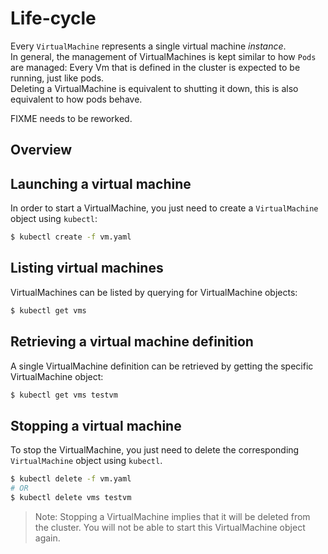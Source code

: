 # Life-cycle

Every `VirtualMachine` represents a single virtual machine _instance_.  
In general, the management of VirtualMachines is kept similar to how `Pods` are managed: Every Vm that is defined in the cluster is expected to be running, just like pods.  
Deleting a VirtualMachine is equivalent to shutting it down, this is also equivalent to how pods behave.

FIXME needs to be reworked.

## Overview

## Launching a virtual machine

In order to start a VirtualMachine, you just need to create a `VirtualMachine` object using `kubectl`:

```bash
$ kubectl create -f vm.yaml
```

## Listing virtual machines

VirtualMachines can be listed by querying for VirtualMachine objects:

```bash
$ kubectl get vms
```

## Retrieving a virtual machine definition

A single VirtualMachine definition can be retrieved by getting the specific VirtualMachine object:

```bash
$ kubectl get vms testvm
```

## Stopping a virtual machine

To stop the VirtualMachine, you just need to delete the corresponding `VirtualMachine` object using `kubectl`.

```bash
$ kubectl delete -f vm.yaml
# OR
$ kubectl delete vms testvm
```

> Note: Stopping a VirtualMachine implies that it will be deleted from the cluster. You will not be able to start this VirtualMachine object again.

